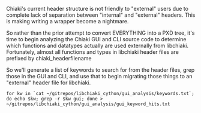 Chiaki's current header structure is not friendly to "external" users due to complete lack of separation between "internal" and "external" headers.  This is making writing a wrapper become a nightmare.

So rather than the prior attempt to convert EVERYTHING into a PXD tree, it's time to begin analyzing the Chiaki GUI and CLI source code to determine which functions and datatypes actually are used externally from libchiaki.  Fortunately, almost all functions and types in libchiaki header files are prefixed by chiaki_headerfilename

So we'll generate a list of keywords to search for from the header files, grep those in the GUI and CLI, and use that to begin migrating those things to an "external" header file for libchiaki.

```
for kw in `cat ~/gitrepos/libchiaki_cython/gui_analysis/keywords.txt`; do echo $kw; grep -r $kw gui; done > ~/gitrepos/libchiaki_cython/gui_analysis/gui_keyword_hits.txt
```